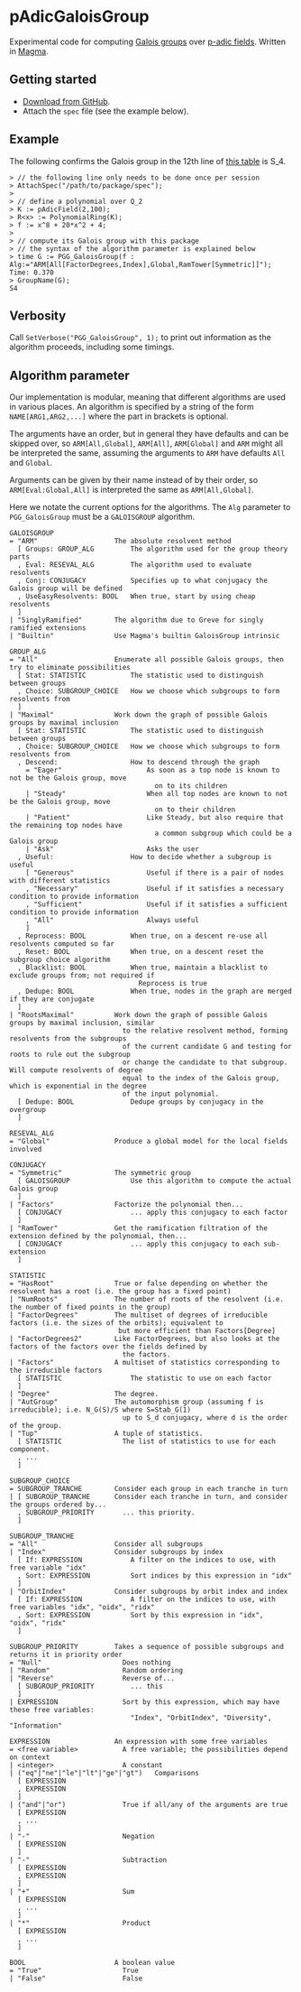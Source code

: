 # pAdicGaloisGroup

Experimental code for computing [Galois groups](https://en.wikipedia.org/wiki/Galois_group) over [p-adic fields](https://en.wikipedia.org/wiki/P-adic_number). Written in [Magma](http://magma.maths.usyd.edu.au/magma).

## Getting started
* [Download from GitHub](https://github.com/cjdoris/pAdicGaloisGroup).
* Attach the `spec` file (see the example below).

## Example

The following confirms the Galois group in the 12th line of [this table](http://hobbes.la.asu.edu/LocalFields/basic-table.cgi?prime=2&degree=8) is S_4.

```
> // the following line only needs to be done once per session
> AttachSpec("/path/to/package/spec");
>
> // define a polynomial over Q_2
> K := pAdicField(2,100);
> R<x> := PolynomialRing(K);
> f := x^8 + 20*x^2 + 4;
>
> // compute its Galois group with this package
> // the syntax of the algorithm parameter is explained below
> time G := PGG_GaloisGroup(f : Alg:="ARM[All[FactorDegrees,Index],Global,RamTower[Symmetric]]");
Time: 0.370
> GroupName(G);
S4
```

## Verbosity

Call `SetVerbose("PGG_GaloisGroup", 1);` to print out information as the algorithm proceeds, including some timings.

## Algorithm parameter

Our implementation is modular, meaning that different algorithms are used in various places. An algorithm is specified by a string of the form `NAME[ARG1,ARG2,...]` where the part in brackets is optional.

The arguments have an order, but in general they have defaults and can be skipped over, so `ARM[All,Global]`, `ARM[All]`, `ARM[Global]` and `ARM` might all be interpreted the same, assuming the arguments to `ARM` have defaults `All` and `Global`.

Arguments can be given by their name instead of by their order, so `ARM[Eval:Global,All]` is interpreted the same as `ARM[All,Global]`.

Here we notate the current options for the algorithms. The `Alg` parameter to `PGG_GaloisGroup` must be a `GALOISGROUP` algorithm.

```
GALOISGROUP
= "ARM"                   The absolute resolvent method
  [ Groups: GROUP_ALG         The algorithm used for the group theory parts
  , Eval: RESEVAL_ALG         The algorithm used to evaluate resolvents
  , Conj: CONJUGACY           Specifies up to what conjugacy the Galois group will be defined
  , UseEasyResolvents: BOOL   When true, start by using cheap resolvents
  ]
| "SinglyRamified"        The algorithm due to Greve for singly ramified extensions
| "Builtin"               Use Magma's builtin GaloisGroup intrinsic

GROUP_ALG
= "All"                   Enumerate all possible Galois groups, then try to eliminate possibilities
  [ Stat: STATISTIC           The statistic used to distinguish between groups
  , Choice: SUBGROUP_CHOICE   How we choose which subgroups to form resolvents from
  ]
| "Maximal"               Work down the graph of possible Galois groups by maximal inclusion
  [ Stat: STATISTIC           The statistic used to distinguish between groups
  , Choice: SUBGROUP_CHOICE   How we choose which subgroups to form resolvents from
  , Descend:                  How to descend through the graph
    = "Eager"                     As soon as a top node is known to not be the Galois group, move
                                    on to its children
    | "Steady"                    When all top nodes are known to not be the Galois group, move
                                    on to their children
    | "Patient"                   Like Steady, but also require that the remaining top nodes have
                                    a common subgroup which could be a Galois group
    | "Ask"                       Asks the user
  , Useful:                   How to decide whether a subgroup is useful
    [ "Generous"                  Useful if there is a pair of nodes with different statistics
    , "Necessary"                 Useful if it satisfies a necessary condition to provide information
    , "Sufficient"                Useful if it satisfies a sufficient condition to provide information
    , "All"                       Always useful
    ]
  , Reprocess: BOOL           When true, on a descent re-use all resolvents computed so far
  , Reset: BOOL               When true, on a descent reset the subgroup choice algorithm
  , Blacklist: BOOL           When true, maintain a blacklist to exclude groups from; not required if
                                Reprocess is true
  , Dedupe: BOOL              When true, nodes in the graph are merged if they are conjugate
  ]
| "RootsMaximal"          Work down the graph of possible Galois groups by maximal inclusion, similar
                            to the relative resolvent method, forming resolvents from the subgroups
                            of the current candidate G and testing for roots to rule out the subgroup
                            or change the candidate to that subgroup. Will compute resolvents of degree
                            equal to the index of the Galois group, which is exponential in the degree
                            of the input polynomial.
  [ Dedupe: BOOL              Dedupe groups by conjugacy in the overgroup
  ]

RESEVAL_ALG
= "Global"                Produce a global model for the local fields involved

CONJUGACY
= "Symmetric"             The symmetric group
  [ GALOISGROUP               Use this algorithm to compute the actual Galois group
  ]
| "Factors"               Factorize the polynomial then...
  [ CONJUGACY                 ... apply this conjugacy to each factor
  ]
| "RamTower"              Get the ramification filtration of the extension defined by the polynomial, then...
  [ CONJUGACY                 ... apply this conjugacy to each sub-extension
  ]

STATISTIC
= "HasRoot"               True or false depending on whether the resolvent has a root (i.e. the group has a fixed point)
| "NumRoots"              The number of roots of the resolvent (i.e. the number of fixed points in the group)
| "FactorDegrees"         The multiset of degrees of irreducible factors (i.e. the sizes of the orbits); equivalent to
                           but more efficient than Factors[Degree]
| "FactorDegrees2"        Like FactorDegrees, but also looks at the factors of the factors over the fields defined by
                            the factors.
| "Factors"               A multiset of statistics corresponding to the irreducible factors
  [ STATISTIC                 The statistic to use on each factor
  ]
| "Degree"                The degree.
| "AutGroup"              The automorphism group (assuming f is irreducible); i.e. N_G(S)/S where S=Stab_G(1)
                            up to S_d conjugacy, where d is the order of the group.
| "Tup"                   A tuple of statistics.
  [ STATISTIC               The list of statistics to use for each component.
  , ...
  ]

SUBGROUP_CHOICE
= SUBGROUP_TRANCHE        Consider each group in each tranche in turn
| [ SUBGROUP_TRANCHE      Consider each tranche in turn, and consider the groups ordered by...
  , SUBGROUP_PRIORITY       ... this priority.
  ]

SUBGROUP_TRANCHE
= "All"                   Consider all subgroups
| "Index"                 Consider subgroups by index
  [ If: EXPRESSION            A filter on the indices to use, with free variable "idx"
  , Sort: EXPRESSION          Sort indices by this expression in "idx"
  ]
| "OrbitIndex"            Consider subgroups by orbit index and index
  [ If: EXPRESSION            A filter on the indices to use, with free variables "idx", "oidx", "ridx"
  , Sort: EXPRESSION          Sort by this expression in "idx", "oidx", "ridx"
  ]

SUBGROUP_PRIORITY         Takes a sequence of possible subgroups and returns it in priority order
= "Null"                    Does nothing
| "Random"                  Random ordering
| "Reverse"                 Reverse of...
  [ SUBGROUP_PRIORITY         ... this
  ]
| EXPRESSION                Sort by this expression, which may have these free variables:
                              "Index", "OrbitIndex", "Diversity", "Information"

EXPRESSION                An expression with some free variables
= <free variable>           A free variable; the possibilities depend on context
| <integer>                 A constant
| ("eq"|"ne"|"le"|"lt"|"ge"|"gt")   Comparisons
  [ EXPRESSION
  , EXPRESSION
  ]
| ("and"|"or")              True if all/any of the arguments are true
  [ EXPRESSION
  , ...
  ]
| "-"                       Negation
  [ EXPRESSION
  ]
| "-"                       Subtraction
  [ EXPRESSION
  , EXPRESSION
  ]
| "+"                       Sum
  [ EXPRESSION
  , ...
  ]
| "*"                       Product
  [ EXPRESSION
  , ...
  ]

BOOL                      A boolean value
= "True"                    True
| "False"                   False
```